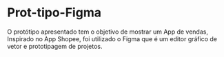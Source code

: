# Prot-tipo-Figma
O protótipo apresentado tem o objetivo de mostrar um App de vendas,                     Inspirado no App Shopee, foi utilizado o Figma que é um editor gráfico de vetor e prototipagem de projetos. 
